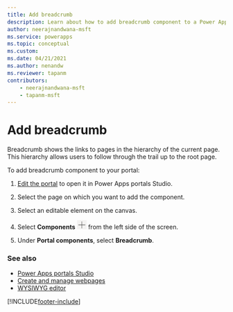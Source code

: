 ```yaml
---
title: Add breadcrumb
description: Learn about how to add breadcrumb component to a Power Apps portals page using portals Studio.
author: neerajnandwana-msft
ms.service: powerapps
ms.topic: conceptual
ms.custom: 
ms.date: 04/21/2021
ms.author: nenandw
ms.reviewer: tapanm
contributors:
    - neerajnandwana-msft
    - tapanm-msft
---
```


# Add breadcrumb

Breadcrumb shows the links to pages in the hierarchy of the current page. This hierarchy allows users to follow through the trail up to the root page.

To add breadcrumb component to your portal:

1.  [Edit the portal](manage-existing-portals.md#edit) to open it in Power Apps portals Studio.  

2.  Select the page on which you want to add the component.

3.  Select an editable element on the canvas.

4.  Select **Components** ![components icon](media/components-icon.png "Components icon") from the left side of the screen.  

5.  Under **Portal components**, select **Breadcrumb**.

### See also

- [Power Apps portals Studio](portal-designer-anatomy.md)
- [Create and manage webpages](create-manage-webpages.md)
- [WYSIWYG editor](compose-page.md)


[!INCLUDE[footer-include](../../includes/footer-banner.md)]